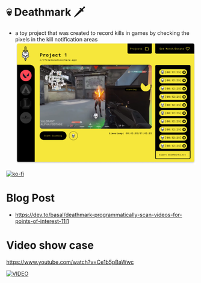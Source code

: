 # 💀 Deathmark 🗡️
- a toy project that was created to record kills in games by checking the pixels in the kill notification areas
![Screen Shot 2021-01-05 at 21 07 32](.readme/window.png)

[![ko-fi](https://ko-fi.com/img/githubbutton_sm.svg)](https://ko-fi.com/H2H616GHW)

# Blog Post
- https://dev.to/basal/deathmark-programmatically-scan-videos-for-points-of-interest-11l1

# Video show case
https://www.youtube.com/watch?v=Ce1b5pBaWwc



[![VIDEO](https://img.youtube.com/vi/Ce1b5pBaWwc/0.jpg)]([https://www.youtube.com/watch?v=Ce1b5pBaWwc](https://www.youtube.com/watch?v=Ce1b5pBaWwc))
